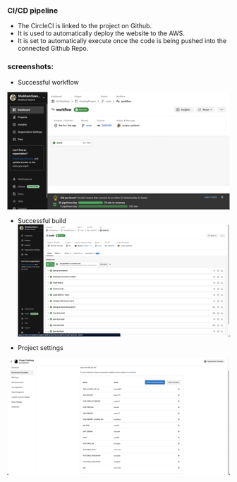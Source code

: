 ### CI/CD pipeline
* The CircleCI is linked to the project on Github.
* It is used to automatically deploy the website to the AWS.
* It is set to automatically execute once the code is being pushed into the connected Github Repo.

### screenshots:

* Successful workflow

![CircleCI - Workflow](../Screenshots/Circle%20CI%20Workflow.png)


* Successful build
![CircleCI - Build](../Screenshots/Circle%20CI%20Last%20Build.png)


* Project settings

![CircleCI - Environment Variables](../Screenshots/Circle%20CI%20Env%20Variables.png)



